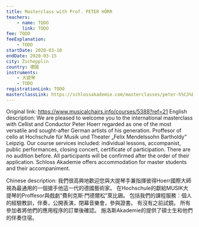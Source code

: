 ```yaml
---
title: Masterclass with Prof. PETER HÖRR
teachers:
	- name: TODO
	  link: TODO
fee: TODO
feeExplanation: 
	- TODO
startDate: 2020-03-10
endDate: 2020-03-15
city: Zschepplin
country: 德國
instruments:
	- 大提琴
	- TODO
registrationLink: TODO
masterclassLink: https://schlossakademie.com/masterclasses/peter-h%C3%B6rr
---
```

Original link: https://www.musicalchairs.info/courses/5388?ref=21
English description:
We are pleased to welcome you to the international masterclass with Cellist and Conductor Peter Hoerr regarded as one of the most versatile and sought-after German artists of his generation.
 Proffesor of cello at Hochschule für Musik und Theater „Felix Mendelssohn Bartholdy“ Leipzig.
Our course services included: individual lessons, accompanist, public performances, closing concert, certificate of participation.
 There are no audition before.
 All participants will be confirmed after the order of their application.
Schloss Akademie offers accommodation for master students and their accompaniment.
​

Chinese description:
我們很高興地歡迎您與大提琴手兼指揮彼得Hoerr國際大師視為最通用的一個搶手他這一代的德國藝術家。
在Hochschule的獻給MUSIK大提琴的Proffesor與戲劇“費利克斯·門德爾松”萊比錫。
包括我們的課程服務：個人的經驗教訓，伴奏，公開表演，閉幕音樂會，參與證書。
有沒有之前試鏡。
所有參加者將他們的應用程序的訂單後確認。
施洛斯Akademie的提供了碩士生和他們的伴奏住宿。

